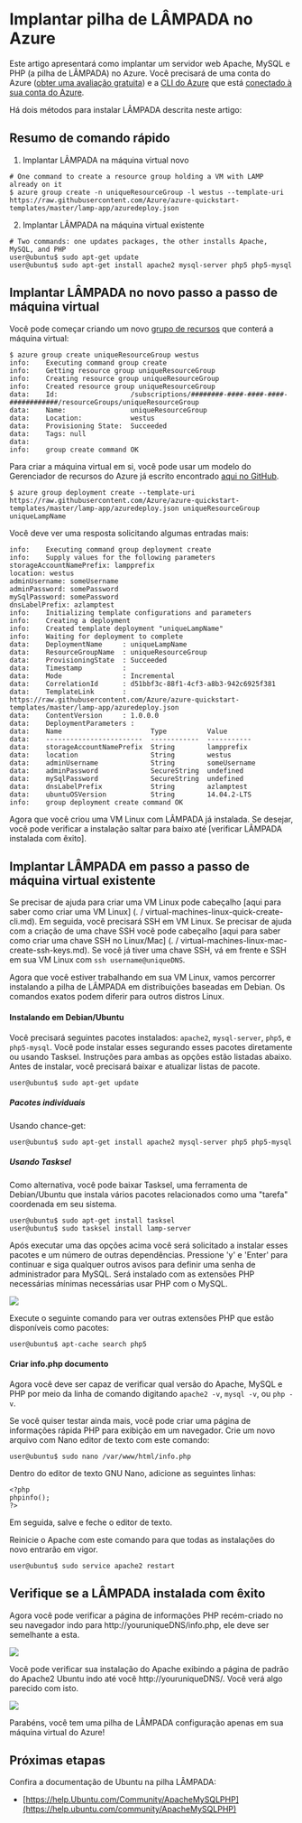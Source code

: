 <properties
    pageTitle="Implantar LÂMPADA em um computador virtual Linux | Microsoft Azure"
    description="Saiba como instalar a pilha de LÂMPADA em uma VM Linux"
    services="virtual-machines-linux"
    documentationCenter="virtual-machines"
    authors="jluk"
    manager="timlt"
    editor=""
    tags="azure-resource-manager"/>

<tags
    ms.service="virtual-machines-linux"
    ms.workload="infrastructure-services"
    ms.tgt_pltfrm="vm-linux"
    ms.devlang="NA"
    ms.topic="article"
    ms.date="06/07/2016"
    ms.author="juluk"/>

# <a name="deploy-lamp-stack-on-azure"></a>Implantar pilha de LÂMPADA no Azure
Este artigo apresentará como implantar um servidor web Apache, MySQL e PHP (a pilha de LÂMPADA) no Azure. Você precisará de uma conta do Azure ([obter uma avaliação gratuita](https://azure.microsoft.com/pricing/free-trial/)) e a [CLI do Azure](../xplat-cli-install.md) que está [conectado à sua conta do Azure](../xplat-cli-connect.md).

Há dois métodos para instalar LÂMPADA descrita neste artigo:

## <a name="quick-command-summary"></a>Resumo de comando rápido

1) Implantar LÂMPADA na máquina virtual novo

```
# One command to create a resource group holding a VM with LAMP already on it
$ azure group create -n uniqueResourceGroup -l westus --template-uri https://raw.githubusercontent.com/Azure/azure-quickstart-templates/master/lamp-app/azuredeploy.json
```

2) Implantar LÂMPADA na máquina virtual existente

```
# Two commands: one updates packages, the other installs Apache, MySQL, and PHP
user@ubuntu$ sudo apt-get update
user@ubuntu$ sudo apt-get install apache2 mysql-server php5 php5-mysql
```

## <a name="deploy-lamp-on-new-vm-walkthrough"></a>Implantar LÂMPADA no novo passo a passo de máquina virtual

Você pode começar criando um novo [grupo de recursos](../azure-resource-manager/resource-group-overview.md) que conterá a máquina virtual:

    $ azure group create uniqueResourceGroup westus
    info:    Executing command group create
    info:    Getting resource group uniqueResourceGroup
    info:    Creating resource group uniqueResourceGroup
    info:    Created resource group uniqueResourceGroup
    data:    Id:                  /subscriptions/########-####-####-####-############/resourceGroups/uniqueResourceGroup
    data:    Name:                uniqueResourceGroup
    data:    Location:            westus
    data:    Provisioning State:  Succeeded
    data:    Tags: null
    data:
    info:    group create command OK

Para criar a máquina virtual em si, você pode usar um modelo do Gerenciador de recursos do Azure já escrito encontrado [aqui no GitHub](https://github.com/Azure/azure-quickstart-templates/tree/master/lamp-app).

    $ azure group deployment create --template-uri https://raw.githubusercontent.com/Azure/azure-quickstart-templates/master/lamp-app/azuredeploy.json uniqueResourceGroup uniqueLampName

Você deve ver uma resposta solicitando algumas entradas mais:

    info:    Executing command group deployment create
    info:    Supply values for the following parameters
    storageAccountNamePrefix: lampprefix
    location: westus
    adminUsername: someUsername
    adminPassword: somePassword
    mySqlPassword: somePassword
    dnsLabelPrefix: azlamptest
    info:    Initializing template configurations and parameters
    info:    Creating a deployment
    info:    Created template deployment "uniqueLampName"
    info:    Waiting for deployment to complete
    data:    DeploymentName     : uniqueLampName
    data:    ResourceGroupName  : uniqueResourceGroup
    data:    ProvisioningState  : Succeeded
    data:    Timestamp          :
    data:    Mode               : Incremental
    data:    CorrelationId      : d51bbf3c-88f1-4cf3-a8b3-942c6925f381
    data:    TemplateLink       : https://raw.githubusercontent.com/Azure/azure-quickstart-templates/master/lamp-app/azuredeploy.json
    data:    ContentVersion     : 1.0.0.0
    data:    DeploymentParameters :
    data:    Name                      Type          Value
    data:    ------------------------  ------------  -----------
    data:    storageAccountNamePrefix  String        lampprefix
    data:    location                  String        westus
    data:    adminUsername             String        someUsername
    data:    adminPassword             SecureString  undefined
    data:    mySqlPassword             SecureString  undefined
    data:    dnsLabelPrefix            String        azlamptest
    data:    ubuntuOSVersion           String        14.04.2-LTS
    info:    group deployment create command OK

Agora que você criou uma VM Linux com LÂMPADA já instalada. Se desejar, você pode verificar a instalação saltar para baixo até [verificar LÂMPADA instalada com êxito].

## <a name="deploy-lamp-on-existing-vm-walkthrough"></a>Implantar LÂMPADA em passo a passo de máquina virtual existente

Se precisar de ajuda para criar uma VM Linux pode cabeçalho [aqui para saber como criar uma VM Linux] (. / virtual-machines-linux-quick-create-cli.md). Em seguida, você precisará SSH em VM Linux. Se precisar de ajuda com a criação de uma chave SSH você pode cabeçalho [aqui para saber como criar uma chave SSH no Linux/Mac] (. / virtual-machines-linux-mac-create-ssh-keys.md).
Se você já tiver uma chave SSH, vá em frente e SSH em sua VM Linux com `ssh username@uniqueDNS`.

Agora que você estiver trabalhando em sua VM Linux, vamos percorrer instalando a pilha de LÂMPADA em distribuições baseadas em Debian. Os comandos exatos podem diferir para outros distros Linux.

#### <a name="installing-on-debianubuntu"></a>Instalando em Debian/Ubuntu

Você precisará seguintes pacotes instalados: `apache2`, `mysql-server`, `php5`, e `php5-mysql`. Você pode instalar esses segurando esses pacotes diretamente ou usando Tasksel. Instruções para ambas as opções estão listadas abaixo.
Antes de instalar, você precisará baixar e atualizar listas de pacote.

    user@ubuntu$ sudo apt-get update
    
##### <a name="individual-packages"></a>Pacotes individuais
Usando chance-get:

    user@ubuntu$ sudo apt-get install apache2 mysql-server php5 php5-mysql

##### <a name="using-tasksel"></a>Usando Tasksel
Como alternativa, você pode baixar Tasksel, uma ferramenta de Debian/Ubuntu que instala vários pacotes relacionados como uma "tarefa" coordenada em seu sistema.

    user@ubuntu$ sudo apt-get install tasksel
    user@ubuntu$ sudo tasksel install lamp-server

Após executar uma das opções acima você será solicitado a instalar esses pacotes e um número de outras dependências. Pressione 'y' e 'Enter' para continuar e siga qualquer outros avisos para definir uma senha de administrador para MySQL. Será instalado com as extensões PHP necessárias mínimas necessárias usar PHP com o MySQL. 

![][1]

Execute o seguinte comando para ver outras extensões PHP que estão disponíveis como pacotes:

    user@ubuntu$ apt-cache search php5


#### <a name="create-infophp-document"></a>Criar info.php documento

Agora você deve ser capaz de verificar qual versão do Apache, MySQL e PHP por meio da linha de comando digitando `apache2 -v`, `mysql -v`, ou `php -v`.

Se você quiser testar ainda mais, você pode criar uma página de informações rápida PHP para exibição em um navegador. Crie um novo arquivo com Nano editor de texto com este comando:

    user@ubuntu$ sudo nano /var/www/html/info.php

Dentro do editor de texto GNU Nano, adicione as seguintes linhas:

    <?php
    phpinfo();
    ?>

Em seguida, salve e feche o editor de texto.

Reinicie o Apache com este comando para que todas as instalações do novo entrarão em vigor.

    user@ubuntu$ sudo service apache2 restart

## <a name="verify-lamp-successfully-installed"></a>Verifique se a LÂMPADA instalada com êxito

Agora você pode verificar a página de informações PHP recém-criado no seu navegador indo para http://youruniqueDNS/info.php, ele deve ser semelhante a esta.

![][2]

Você pode verificar sua instalação do Apache exibindo a página de padrão do Apache2 Ubuntu indo até você http://youruniqueDNS/. Você verá algo parecido com isto.

![][3]

Parabéns, você tem uma pilha de LÂMPADA configuração apenas em sua máquina virtual do Azure!

## <a name="next-steps"></a>Próximas etapas

Confira a documentação de Ubuntu na pilha LÂMPADA:

- [https://help.Ubuntu.com/Community/ApacheMySQLPHP](https://help.ubuntu.com/community/ApacheMySQLPHP)

[1]: ./media/virtual-machines-linux-deploy-lamp-stack/configmysqlpassword-small.png
[2]: ./media/virtual-machines-linux-deploy-lamp-stack/phpsuccesspage.png
[3]: ./media/virtual-machines-linux-deploy-lamp-stack/apachesuccesspage.png
